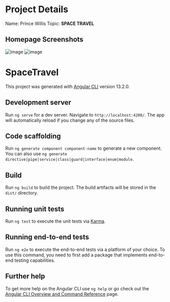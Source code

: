 # Project Details
Name: Prince Willis
Topic: **SPACE TRAVEL**

##   Homepage Screenshots
![image](https://user-images.githubusercontent.com/89715340/163002085-c435393b-ed85-48d5-b83f-62fdc620c6a0.png)
![image](https://user-images.githubusercontent.com/89715340/163002495-fbacdfa7-07bb-4626-8172-93aa1983dc14.png)

# SpaceTravel

This project was generated with [Angular CLI](https://github.com/angular/angular-cli) version 13.2.0.

## Development server

Run `ng serve` for a dev server. Navigate to `http://localhost:4200/`. The app will automatically reload if you change any of the source files.

## Code scaffolding

Run `ng generate component component-name` to generate a new component. You can also use `ng generate directive|pipe|service|class|guard|interface|enum|module`.

## Build

Run `ng build` to build the project. The build artifacts will be stored in the `dist/` directory.

## Running unit tests

Run `ng test` to execute the unit tests via [Karma](https://karma-runner.github.io).

## Running end-to-end tests

Run `ng e2e` to execute the end-to-end tests via a platform of your choice. To use this command, you need to first add a package that implements end-to-end testing capabilities.

## Further help

To get more help on the Angular CLI use `ng help` or go check out the [Angular CLI Overview and Command Reference](https://angular.io/cli) page.
